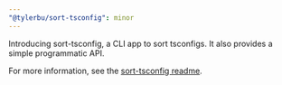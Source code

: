 ```yaml
---
"@tylerbu/sort-tsconfig": minor
---
```


Introducing sort-tsconfig, a CLI app to sort tsconfigs. It also provides a simple programmatic API.

For more information, see the [sort-tsconfig readme](https://github.com/tylerbutler/tools-monorepo/blob/main/packages/sort-tsconfig/README.md).